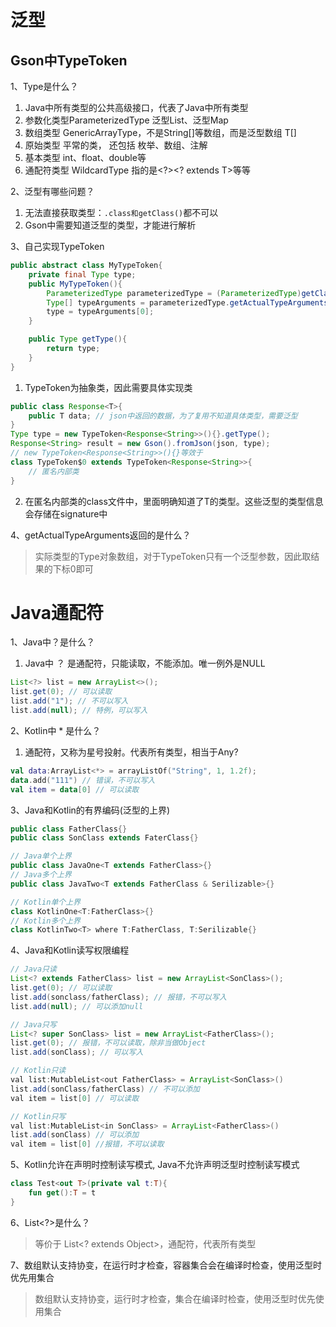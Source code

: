 

# 泛型

## Gson中TypeToken

1、Type是什么？
1. Java中所有类型的公共高级接口，代表了Java中所有类型
2. 参数化类型ParameterizedType 泛型List、泛型Map
3. 数组类型 GenericArrayType，不是String[]等数组，而是泛型数组 T[]
4. 原始类型 平常的类， 还包括 枚举、数组、注解
5. 基本类型 int、float、double等
6. 通配符类型 WildcardType 指的是<?><? extends T>等等

2、泛型有哪些问题？
1. 无法直接获取类型：`.class和getClass()`都不可以
2. Gson中需要知道泛型的类型，才能进行解析

3、自己实现TypeToken
```java
public abstract class MyTypeToken{
    private final Type type;
    public MyTypeToken(){
        ParameterizedType parameterizedType = (ParameterizedType)getClass().getGenericSuperClass();
        Type[] typeArguments = parameterizedType.getActualTypeArguments();
        type = typeArguments[0];
    }

    public Type getType(){
        return type;
    }
}
```
1. TypeToken为抽象类，因此需要具体实现类
```java
public class Response<T>{
    public T data; // json中返回的数据，为了复用不知道具体类型，需要泛型
}
Type type = new TypeToken<Response<String>>(){}.getType();
Response<String> result = new Gson().fromJson(json, type);
// new TypeToken<Response<String>>(){}等效于
class TypeToken$0 extends TypeToken<Response<String>>{
    // 匿名内部类
}
```
2. 在匿名内部类的class文件中，里面明确知道了T的类型。这些泛型的类型信息会存储在signature中

4、getActualTypeArguments返回的是什么？
> 实际类型的Type对象数组，对于TypeToken只有一个泛型参数，因此取结果的下标0即可


# Java通配符
1、Java中？是什么？
1. Java中 ？ 是通配符，只能读取，不能添加。唯一例外是NULL
```java
List<?> list = new ArrayList<>();
list.get(0); // 可以读取
list.add("1"); // 不可以写入
list.add(null); // 特例，可以写入
```

2、Kotlin中 * 是什么？
1. 通配符，又称为星号投射。代表所有类型，相当于Any?
```kotlin
val data:ArrayList<*> = arrayListOf("String", 1, 1.2f);
data.add("111") // 错误，不可以写入
val item = data[0] // 可以读取
```

3、Java和Kotlin的有界编码(泛型的上界)
```java
public class FatherClass{}
public class SonClass extends FaterClass{}

// Java单个上界
public class JavaOne<T extends FatherClass>{}
// Java多个上界
public class JavaTwo<T extends FatherClass & Serilizable>{}

// Kotlin单个上界
class KotlinOne<T:FatherClass>{}
// Kotlin多个上界
class KotlinTwo<T> where T:FatherClass, T:Serilizable{}
```

4、Java和Kotlin读写权限编程
```java
// Java只读
List<? extends FatherClass> list = new ArrayList<SonClass>();
list.get(0); // 可以读取
list.add(sonclass/fatherClass); // 报错，不可以写入
list.add(null); // 可以添加null

// Java只写
List<? super SonClass> list = new ArrayList<FatherClass>();
list.get(0); // 报错，不可以读取，除非当做Object
list.add(sonClass); // 可以写入

// Kotlin只读
val list:MutableList<out FatherClass> = ArrayList<SonClass>()
list.add(sonClass/fatherClass) // 不可以添加
val item = list[0] // 可以读取

// Kotlin只写
val list:MutableList<in SonClass> = ArrayList<FatherClass>()
list.add(sonClass) // 可以添加
val item = list[0] //报错，不可以读取
```

5、Kotlin允许在声明时控制读写模式, Java不允许声明泛型时控制读写模式
```kotlin
class Test<out T>(private val t:T){
    fun get():T = t
}
```

6、List<?>是什么？
> 等价于 List<? extends Object>，通配符，代表所有类型

7、数组默认支持协变，在运行时才检查，容器集合会在编译时检查，使用泛型时优先用集合
> 数组默认支持协变，运行时才检查，集合在编译时检查，使用泛型时优先使用集合

